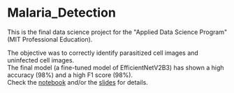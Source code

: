 # Malaria_Detection

This is the final data science project for the "Applied Data Science Program" (MIT Professional Education).

The objective was to correctly identify parasitized cell images and uninfected cell images.<br>
The final model (a fine-tuned model of EfficientNetV2B3) has shown a high accuracy (98%) and a high F1 score (98%).<br>
Check the [notebook](https://github.com/RyuMoro/Malaria_Detection/blob/main/Malaria_Detection_2.ipynb) and/or the [slides](https://github.com/RyuMoro/Malaria_Detection/blob/main/Malaria_Detection_Slides.pdf) for details.

